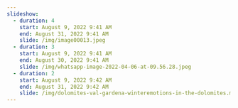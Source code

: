 ```yaml
---
slideshow:
  - duration: 4
    start: August 9, 2022 9:41 AM
    end: August 31, 2022 9:41 AM
    slide: /img/image00013.jpeg
  - duration: 3
    start: August 9, 2022 9:41 AM
    end: August 30, 2022 9:41 AM
    slide: /img/whatsapp-image-2022-04-06-at-09.56.28.jpeg
  - duration: 2
    start: August 9, 2022 9:42 AM
    end: August 31, 2022 9:42 AM
    slide: /img/dolomites-val-gardena-winteremotions-in-the-dolomites.mp4
---
```

